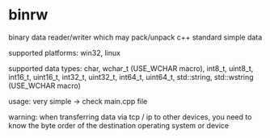 # binrw
binary data reader/writer which may pack/unpack c++ standard simple data

supported platforms:
win32, linux

supported data types:
char,
wchar_t (USE_WCHAR macro),
int8_t,
uint8_t,
int16_t,
uint16_t,
int32_t,
uint32_t,
int64_t,
uint64_t,
std::string,
std::wstring (USE_WCHAR macro)

usage:
very simple -> check main.cpp file

warning:
when transferring data via tcp / ip to other devices, you need to know the byte order of the destination operating system or device
